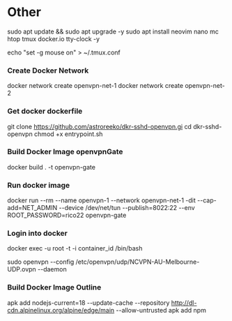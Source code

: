 # Other


sudo apt update && sudo apt upgrade -y 
sudo apt install neovim nano mc htop tmux docker.io tty-clock -y

echo "set -g mouse on" > ~/.tmux.conf


### Create Docker Network

docker network create openvpn-net-1
docker network create openvpn-net-2

### Get docker dockerfile
git clone https://github.com/astroreeko/dkr-sshd-openvpn.gi
cd dkr-sshd-openvpn
chmod +x entrypoint.sh


### Build Docker Image openvpnGate
docker build . -t openvpn-gate


### Run docker image
docker run --rm --name openvpn-1 --network openvpn-net-1 -dit --cap-add=NET_ADMIN --device /dev/net/tun --publish=8022:22 --env ROOT_PASSWORD=rico22 openvpn-gate


### Login into docker
docker exec -u root -t -i container_id /bin/bash

sudo openvpn --config /etc/openvpn/udp/NCVPN-AU-Melbourne-UDP.ovpn --daemon 



### Build Docker Image Outline


apk add nodejs-current=18 --update-cache --repository http://dl-cdn.alpinelinux.org/alpine/edge/main --allow-untrusted
apk add npm

